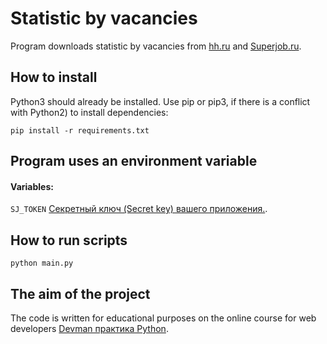 # Statistic by vacancies

Program downloads statistic by vacancies from [hh.ru](https://hh.ru/) and [Superjob.ru](https://www.superjob.ru/).

## How to install

Python3 should already be installed. 
Use pip or pip3, if there is a conflict with Python2) to install dependencies:

```
pip install -r requirements.txt
```

## Program uses an environment variable

#### Variables:

`SJ_TOKEN` [Cекретный ключ (Secret key) вашего приложения.](https://api.superjob.ru/).

## How to run scripts

```commandline
python main.py
```

## The aim of the project 
The code is written for educational purposes on the online course for web developers [Devman практика Python](https://dvmn.org/).
